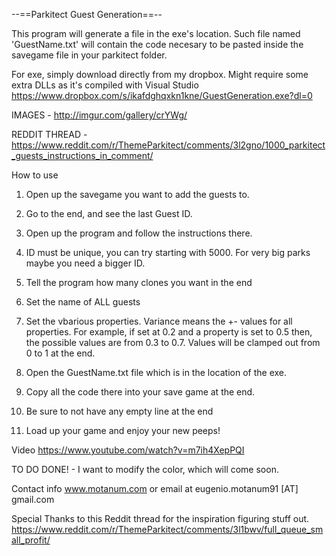 --==Parkitect Guest Generation==--

This program will generate a file in the exe's location. Such file named 'GuestName.txt' will contain the
code necesary to be pasted inside the savegame file in your parkitect folder. 

For exe, simply download directly from my dropbox. Might require some extra DLLs as it's compiled with Visual Studio
https://www.dropbox.com/s/ikafdghqxkn1kne/GuestGeneration.exe?dl=0

IMAGES - http://imgur.com/gallery/crYWg/

REDDIT THREAD - https://www.reddit.com/r/ThemeParkitect/comments/3l2gno/1000_parkitect_guests_instructions_in_comment/

How to use
1. Open up the savegame you want to add the guests to.
2. Go to the end, and see the last Guest ID.
3. Open up the program and follow the instructions there.
4. ID must be unique, you can try starting with 5000. For very big parks maybe you need a bigger ID.
5. Tell the program how many clones you want in the end
6. Set the name of ALL guests
7. Set the vbarious properties.
    Variance means the +- values for all properties. For example, if set at 0.2 and a property is set to
    0.5 then, the possible values are from 0.3 to 0.7. Values will be clamped out from 0 to 1 at the end.
    
8. Open the GuestName.txt file which is in the location of the exe.
9. Copy all the code there into your save game at the end.
10. Be sure to not have any empty line at the end
11. Load up your game and enjoy your new peeps!

Video
https://www.youtube.com/watch?v=m7ih4XepPQI

TO DO
DONE! - I want to modify the color, which will come soon.

Contact info
www.motanum.com or email at eugenio.motanum91 [AT] gmail.com

Special Thanks to this Reddit thread for the inspiration figuring stuff out.
https://www.reddit.com/r/ThemeParkitect/comments/3l1bwv/full_queue_small_profit/

